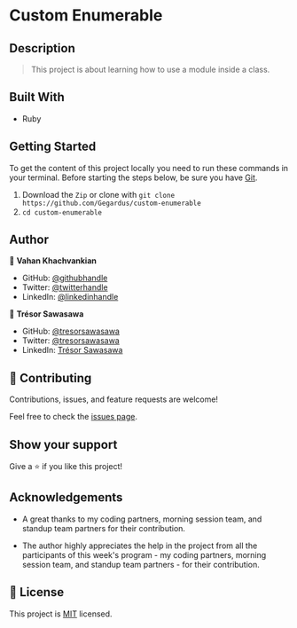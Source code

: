 # Custom Enumerable

## Description

> This project is about learning how to use a module inside a class.

## Built With

- Ruby

## Getting Started

To get the content of this project locally you need to run these commands in your terminal.
Before starting the steps below, be sure you have [Git](https://www.linode.com/docs/guides/how-to-install-git-on-linux-mac-and-windows/).
1. Download the `Zip` or clone with `git clone https://github.com/Gegardus/custom-enumerable`
2. `cd custom-enumerable`

## Author

👤 **Vahan Khachvankian**

- GitHub: [@githubhandle](https://github.com/Gegardus)
- Twitter: [@twitterhandle](https://twitter.com/Gegardus)
- LinkedIn: [@linkedinhandle](https://www.linkedin.com/in/vahan-khachvankian)
  
👤 **Trésor Sawasawa**

- GitHub: [@tresorsawasawa](https://github.com/tresorsawasawa)
- Twitter: [@tresorsawasawa](https://twitter.com/TresorSawasawa)
- LinkedIn: [Trésor Sawasawa](https://www.linkedin.com/in/tresor-sawasawa/)

## 🤝 Contributing

Contributions, issues, and feature requests are welcome!

Feel free to check the [issues page](https://github.com/Gegardus/custom-enumerable/issues).

## Show your support

Give a ⭐️ if you like this project!

## Acknowledgements

- A great thanks to my coding partners, morning session team, and standup team partners for their contribution.

- The author highly appreciates the help in the project from all the participants of this week's program - my coding partners, morning session team, and standup team partners - for their contribution.

## 📝 License

This project is [MIT](./MIT.md) licensed.
